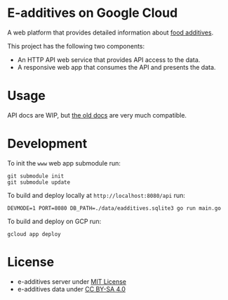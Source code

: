 E-additives on Google Cloud
=============================

A web platform that provides detailed information about [food additives](http://en.wikipedia.org/wiki/Food_additive).

This project has the following two components:

  * An HTTP API web service that provides API access to the data.
  * A responsive web app that consumes the API and presents the data.

# Usage

API docs are WIP, but [the old docs](https://github.com/vexelon-dot-net/e-additives.server/blob/master/docs/API.md) are very much compatible.

# Development

To init the `www` web app submodule run:

    git submodule init
    git submodule update

To build and deploy locally at `http://localhost:8080/api` run:

    DEVMODE=1 PORT=8080 DB_PATH=./data/eadditives.sqlite3 go run main.go

To build and deploy on GCP run:

    gcloud app deploy

# License

  * e-additives server under [MIT License](LICENSE)
  * e-additives data under [CC BY-SA 4.0](data/LICENSE)